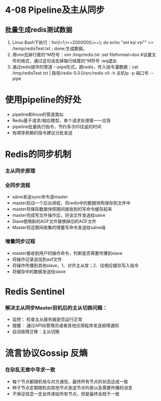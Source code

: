 # 4-08 Pipeline及主从同步

## 批量生成redis测试数据

1. Linux Bash下执行：for(i=1;i<=2000000;i++); do echo "set k`$`i  v`$`i"" >> /temp/redisTest.txt ; done;生成数据。
2. 用vim去掉行尾的^M符号：vim /tmp/redis.txt :set fileformat=dos #设置文件的格式，通过这句话去掉每行结尾的^M符号 :wq退出
3. 通过redis提供的管道 --pipe形式，跑redis，传入指令灌数据：cat /tmp/redisTest.txt | 路径/redis-5.0.0/src/redis-cli -h 主机ip -p 端口号 --pipe

# 使用pipeline的好处

- pipeline和linux的管道类似
- Redis基于请求/相应模型，单个请求处理需一一应答
- pipeline批量执行指令，节约多次IO往返的时间
- 有顺序依赖的指令建议分批发送

# Redis的同步机制

### 主从同步原理

### 全同步流程

- salve发送sync命令道master
- master启动一个后台进程，将redis中的数据快照保存到文件中
- master将保存数据快照期间接收到的写命令缓存起来
- master完成写文件操作后，将该文件发送给salve
- Slave使用新的AOF文件替换掉旧的AOF文件
- Master将这期间收集的增量写命令发送给salve端

### 增量同步过程

- master接收到用户的操作命令，判断是否需要传播到slave
- 将操作记录追加到aof文件
- 将操作传播到其他slave，1、对齐主从库；2、往相应缓存写入指令
- 将缓存中的数据发送给slave

# Redis Sentinel

### 解决主从同步Master宕机后的主从切换问题：

- 监控： 检查主从服务器是否运行正常
- 提醒： 通过API向管理员或者其他应用程序发送故障通知
- 自动故障迁移：主从切换

# 流言协议Gossip  反熵

### 在杂乱无章中寻求一致

- 每个节点都随机地与对方通信，最终所有节点的状态达成一致
- 种子节点定期随机向其他节点发送节点列表以及需要传播的消息
- 不保证信息一定会传递给所有节点，但是最终会趋于一致